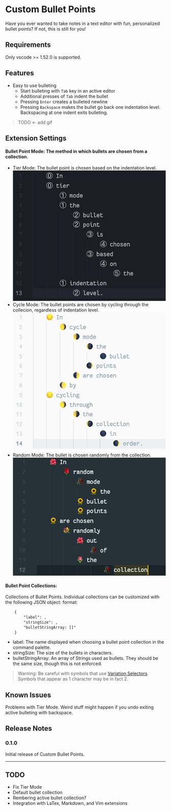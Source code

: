 # Custom Bullet Points

Have you ever wanted to take notes in a text editor with fun, personalized bullet points? If not, this is still for you!

## Requirements

Only vscode >= 1.52.0 is supported.

## Features

* Easy to use bulleting
  * Start bulleting with `Tab` key in an active editor
  * Additional presses of `Tab` indent the bullet
  * Pressing `Enter` creates a bulleted newline
  * Pressing `Backspace` makes the bullet go back one indentation level. Backspacing at one indent exits bulleting.

>TODO <- add gif

## Extension Settings

#### Bullet Point Mode: The method in which bullets are chosen from a collection.
* Tier Mode: The bullet point is chosen based on the indentation level.
![Tier Mode](images/tier.png)
* Cycle Mode: The bullet points are chosen by cycling through the collecion, regardless of indentation level.
![Cycle Mode](images/cycle.png)
* Random Mode: The bullet is chosen randomly from the collection.
![Random Mode](images/random.png)
#### Bullet Point Collections: 
Collections of Bullet Points. Individual collections can be customized with the following JSON object: format:
```
    {
        "label": ,
        "stringSize": ,
        "bulletStringArray: []"
    }
```
* label: The name displayed when choosing a bullet point collection in the command palette.
* stringSize: The size of the bullets in characters.
* bulletStringArray: An array of Strings used as bullets. They should be the same size, though this is not enforced.

> Warning: Be careful with symbols that use [Variation Selectors](https://en.wikipedia.org/wiki/Variation_Selectors_(Unicode_block)). Symbols that appear as 1 character may be in fact 2.
## Known Issues

Problems with Tier Mode.
Weird stuff might happen if you undo exiting active bulleting with backspace.

## Release Notes

### 0.1.0

Initial release of Custom Bullet Points.

-----------------------------------------------------------------------------------------------------------
## TODO
* Fix Tier Mode
* Default bullet collection
* Rembering active bullet collection?
* Integration with LaTex, Markdown, and Vim extensions